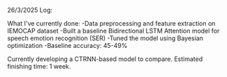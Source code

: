 26/3/2025 Log:

What I've currently done:
-Data preprocessing and feature extraction on IEMOCAP dataset
-Built a baseline Bidirectional LSTM Attention model for speech emotion recognition (SER)
-Tuned the model using Bayesian optimization 
-Baseline accuracy: 45-49%

Currently developing a CTRNN-based model to compare. Estimated finishing time: 1 week.
